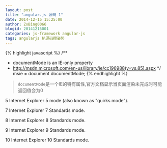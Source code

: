 ```yaml
---
layout: post
title: "angular.js 源码 1"
date: 2014-12-15 15:25:00
author: ZxBing0066
blogid: 20141215001
categories: js-framework angular-js
tags: angularjs 扒源码攒姿势
---
```



{% highlight javascript %}
/**
 * documentMode is an IE-only property
 * http://msdn.microsoft.com/en-us/library/ie/cc196988(v=vs.85).aspx
 */
msie = document.documentMode;
{% endhighlight %}

>`documentMode`是一个IE的特有属性,官方文档显示当页面渲染未完成时可能返回值会为0

5 Internet Explorer 5 mode (also known as "quirks mode").

7 Internet Explorer 7 Standards mode.

8 Internet Explorer 8 Standards mode.

9 Internet Explorer 9 Standards mode.

10 Internet Explorer 10 Standards mode.